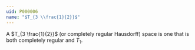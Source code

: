 ```yaml
---
uid: P000006
name: "$T_{3 \\frac{1}{2}}$"
---
```

A $T_{3 \frac{1}{2}}$ (or completely regular Hausdorff) space is one that is both completely regular and $T_1$.

